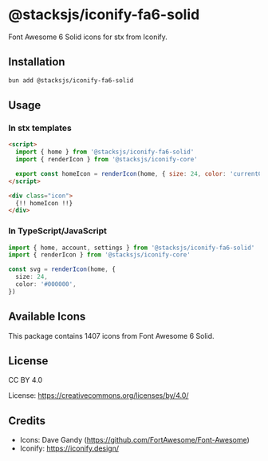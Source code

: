 # @stacksjs/iconify-fa6-solid

Font Awesome 6 Solid icons for stx from Iconify.

## Installation

```bash
bun add @stacksjs/iconify-fa6-solid
```

## Usage

### In stx templates

```html
<script>
  import { home } from '@stacksjs/iconify-fa6-solid'
  import { renderIcon } from '@stacksjs/iconify-core'

  export const homeIcon = renderIcon(home, { size: 24, color: 'currentColor' })
</script>

<div class="icon">
  {!! homeIcon !!}
</div>
```

### In TypeScript/JavaScript

```typescript
import { home, account, settings } from '@stacksjs/iconify-fa6-solid'
import { renderIcon } from '@stacksjs/iconify-core'

const svg = renderIcon(home, {
  size: 24,
  color: '#000000',
})
```

## Available Icons

This package contains 1407 icons from Font Awesome 6 Solid.

## License

CC BY 4.0

License: https://creativecommons.org/licenses/by/4.0/

## Credits

- Icons: Dave Gandy (https://github.com/FortAwesome/Font-Awesome)
- Iconify: https://iconify.design/
